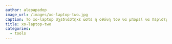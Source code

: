 ```yaml
---
author: alepapadop
image_url: /images/xo-laptop-two.jpg
caption: Το xo-laptop σχεδιάστηκε ώστε η οθόνη του να μπορεί να περιστρέφεται ώστε να είναι δυνατή η συνεργασία μταξύ των μαθητών.
title: xo-laptop-two
categories:
  - tools
---
```


